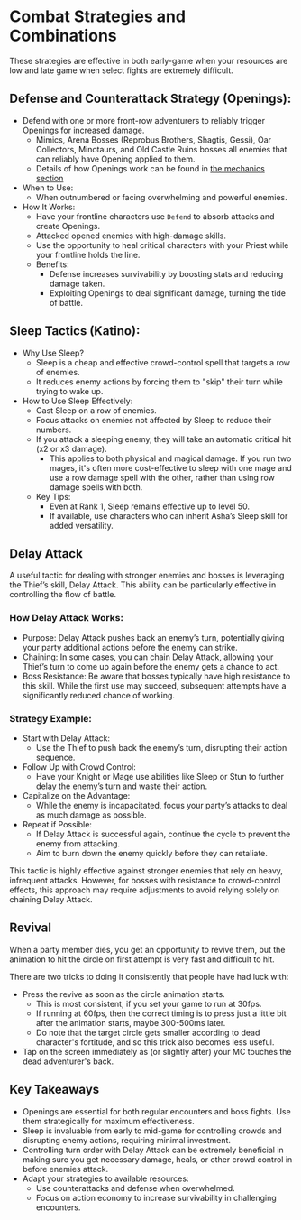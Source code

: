 # Combat Strategies and Combinations

These strategies are effective in both early-game when your resources are low and late game when select fights are extremely difficult.

## Defense and Counterattack Strategy (Openings):
* Defend with one or more front-row adventurers to reliably trigger Openings for increased damage.
    * Mimics, Arena Bosses (Reprobus Brothers, Shagtis, Gessi), Oar Collectors, Minotaurs, and Old Castle Ruins bosses all enemies that can reliably have Opening applied to them.
    * Details of how Openings work can be found in [the mechanics section](../mechanics/damage-mechanics.md#openings)
* When to Use:
    * When outnumbered or facing overwhelming and powerful enemies.
* How It Works:
    * Have your frontline characters use `Defend` to absorb attacks and create Openings.
    * Attacked opened enemies with high-damage skills.
    * Use the opportunity to heal critical characters with your Priest while your frontline holds the line.
    * Benefits:
        * Defense increases survivability by boosting stats and reducing damage taken.
        * Exploiting Openings to deal significant damage, turning the tide of battle.

## Sleep Tactics (Katino):
* Why Use Sleep?
    * Sleep is a cheap and effective crowd-control spell that targets a row of enemies.
    * It reduces enemy actions by forcing them to "skip" their turn while trying to wake up.
* How to Use Sleep Effectively:
    * Cast Sleep on a row of enemies.
    * Focus attacks on enemies not affected by Sleep to reduce their numbers.
    * If you attack a sleeping enemy, they will take an automatic critical hit (x2 or x3 damage).
        * This applies to both physical and magical damage. If you run two mages, it's often more cost-effective to sleep with one mage and use a row damage spell with the other, rather than using row damage spells with both.
    * Key Tips:
        * Even at Rank 1, Sleep remains effective up to level 50.
        * If available, use characters who can inherit Asha’s Sleep skill for added versatility.

## Delay Attack
A useful tactic for dealing with stronger enemies and bosses is leveraging the Thief’s skill, Delay Attack. This ability can be particularly effective in controlling the flow of battle.

### How Delay Attack Works:
* Purpose: Delay Attack pushes back an enemy’s turn, potentially giving your party additional actions before the enemy can strike.
* Chaining: In some cases, you can chain Delay Attack, allowing your Thief’s turn to come up again before the enemy gets a chance to act.
* Boss Resistance: Be aware that bosses typically have high resistance to this skill. While the first use may succeed, subsequent attempts have a significantly reduced chance of working.

### Strategy Example:
* Start with Delay Attack:
    * Use the Thief to push back the enemy’s turn, disrupting their action sequence.
* Follow Up with Crowd Control:
    * Have your Knight or Mage use abilities like Sleep or Stun to further delay the enemy’s turn and waste their action.
* Capitalize on the Advantage:
    * While the enemy is incapacitated, focus your party’s attacks to deal as much damage as possible.
* Repeat if Possible:
    * If Delay Attack is successful again, continue the cycle to prevent the enemy from attacking.
    * Aim to burn down the enemy quickly before they can retaliate.

This tactic is highly effective against stronger enemies that rely on heavy, infrequent attacks. However, for bosses with resistance to crowd-control effects, this approach may require adjustments to avoid relying solely on chaining Delay Attack.

## Revival
When a party member dies, you get an opportunity to revive them, but the
animation to hit the circle on first attempt is very fast and difficult to
hit.

There are two tricks to doing it consistently that people have had luck with:

* Press the revive as soon as the circle animation starts.
   * This is most consistent, if you set your game to run at 30fps.
   * If running at 60fps, then the correct timing is to press just a little bit after the animation starts, maybe 300-500ms later.
   * Do note that the target circle gets smaller according to dead character's fortitude, and so this trick also becomes less useful.
* Tap on the screen immediately as (or slightly after) your MC touches the dead adventurer's back.

## Key Takeaways
* Openings are essential for both regular encounters and boss fights. Use them strategically for maximum effectiveness.
* Sleep is invaluable from early to mid-game for controlling crowds and disrupting enemy actions, requiring minimal investment.
* Controlling turn order with Delay Attack can be extremely beneficial in making sure you get necessary damage, heals, or other crowd control in before enemies attack.
* Adapt your strategies to available resources:
    * Use counterattacks and defense when overwhelmed.
    * Focus on action economy to increase survivability in challenging encounters.